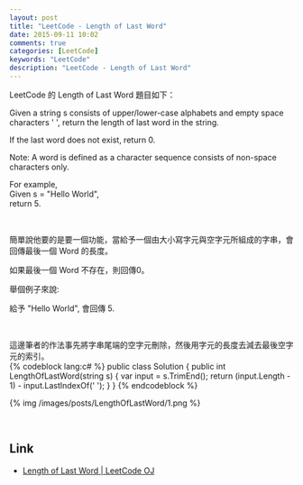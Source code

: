 ```yaml
---
layout: post
title: "LeetCode - Length of Last Word"
date: 2015-09-11 10:02
comments: true
categories: [LeetCode]
keywords: "LeetCode"
description: "LeetCode - Length of Last Word"
---
```


LeetCode 的 Length of Last Word 題目如下：  

Given a string s consists of upper/lower-case alphabets and empty space characters ' ', return the length of last word in the string.  

If the last word does not exist, return 0.  

Note: A word is defined as a character sequence consists of non-space characters only.  

For example,   
Given s = "Hello World",  
return 5.  

<!-- MORE -->

<br/>

簡單說他要的是要一個功能，當給予一個由大小寫字元與空字元所組成的字串，會回傳最後一個 Word 的長度。  

如果最後一個 Word 不存在，則回傳0。  

舉個例子來說:  

給予 "Hello World", 會回傳 5.  

<br/>

這邊筆者的作法事先將字串尾端的空字元刪除，然後用字元的長度去減去最後空字元的索引。  
{% codeblock lang:c# %}
public class Solution {
    public int LengthOfLastWord(string s) {
        var input = s.TrimEnd();
        return (input.Length - 1) - input.LastIndexOf(' ');
    }
}
{% endcodeblock %}

{% img /images/posts/LengthOfLastWord/1.png %}

<br/>

Link
----
* [Length of Last Word | LeetCode OJ](https://leetcode.com/problems/length-of-last-word/)
